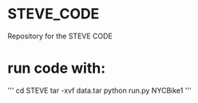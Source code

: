 # STEVE_CODE
Repository for the STEVE CODE

# run code with:

''' 
cd STEVE
tar -xvf data.tar
python run.py NYCBike1
'''
